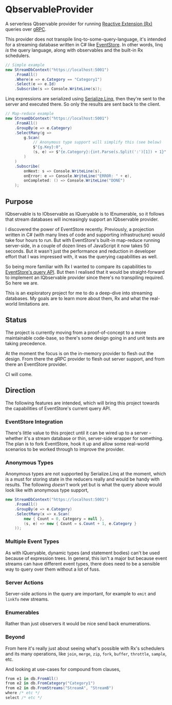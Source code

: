 # QbservableProvider
A serverless Qbservable provider for running [Reactive Extension (Rx)](https://github.com/dotnet/reactive) queries over [gRPC](https://grpc.io).

This provider does not transpile linq-to-some-query-language, it's intended for a streaming database written in C# like [EventStore](https://github.com/EventStore/EventStore). In other words, linq _is_ the query language, along with observables and the built-in Rx schedulers.

```c#
// Simple example
new StreamDbContext("https://localhost:5001")
    .FromAll()
    .Where(e => e.Category == "Category1")
    .Select(e => e.Id)
    .Subscribe(s => Console.WriteLine(s));
```

Linq expressions are serialized using [Serialize.Linq](https://github.com/esskar/Serialize.Linq), then they're sent to the server and executed there.  So only the results are sent back to the client.

```c#
// Map-reduce example
new StreamDbContext("https://localhost:5001")
    .FromAll()
    .GroupBy(e => e.Category)
    .SelectMany(g =>
        g.Scan(
            // Anonymous type support will simplify this (see below)
            $"{g.Key}:0",
            (s, e) => $"{e.Category}:{int.Parse(s.Split(':')[1]) + 1}"
        )
    )
    .Subscribe(
        onNext: s => Console.WriteLine(s),
        onError: e => Console.WriteLine("ERROR: " + e),
        onCompleted: () => Console.WriteLine("DONE")
    );
```

## Purpose
IQbservable is to IObservable as IQueryable is to IEnumerable, so it follows that stream databases will increasingly support an IQbservable provider.

I discovered the power of EventStore recently.  Previously, a projection written in C# (with many lines of code and supporting infrastructure) would take four hours to run.  But with EventStore's built-in map-reduce running server-side, in a couple of dozen lines of JavaScript it now takes 50 seconds.  But it wasn't just the performance and reduction in developer effort that I was impressed with, it was the querying capabilities as well.

So being more familiar with Rx I wanted to compare its capabilities to [EventStore's query API](https://eventstore.org/docs/projections/user-defined-projections/index.html). But then I realised that it would be straight-forward to implement an IQbservable provider since there's no transpiling required. So here we are.

This is an exploratory project for me to do a deep-dive into streaming databases. My goals are to learn more about them, Rx and what the real-world limitations are.

## Status
The project is currently moving from a proof-of-concept to a more maintainable code-base, so there's some design going in and unit tests are taking precedence.

At the moment the focus is on the in-memory provider to flesh out the design. From there the gRPC provider to flesh out server support, and from there an EventStore provider.

CI will come.

## Direction
The following features are intended, which will bring this project towards the capabilities of EventStore's current query API.

### EventStore Integration
There's little value to this project until it can be wired up to a server - whether it's a stream database or thin, server-side wrapper for something. The plan is to fork EventStore, hook it up and allow some real-world scenarios to be worked through to improve the provider.

### Anonymous Types
Anonymous types are not supported by Serialize.Linq at the moment, which is a must for storing state in the reducers really and would be handy with results. The following _doesn't_ work yet but is what the query above would look like with anonymous type support,

```c#
new StreamDbContext("https://localhost:5001")
    .FromAll()
    .GroupBy(e => e.Category)
    .SelectMany(x => x.Scan(
        new { Count = 0, Category = null },
        (s, e) => new { Count = s.Count + 1, e.Category }
    ));
```

### Multiple Event Types
As with IQueryable, dynamic types (and statement bodies) can't be used because of expression trees.  In general, this isn't a major but because event streams can have different event types, there does need to be a sensible way to query over them without a lot of fuss.

### Server Actions
Server-side actions in the query are important, for example to `emit` and `linkTo` new streams.

### Enumerables
Rather than just observers it would be nice send back enumerations.

### Beyond
From here it's really just about seeing what's possible with Rx's schedulers and its many operations, like `join`, `merge`, `zip`, `fork`, `buffer`, `throttle`, `sample`, etc.

And looking at use-cases for compound from clauses,

```c#
from e1 in db.FromAll()
from e2 in db.FromCategory("Category1")
from e2 in db.FromStreams("StreamA", "StreamB")
where /* etc */
select /* etc */
```
